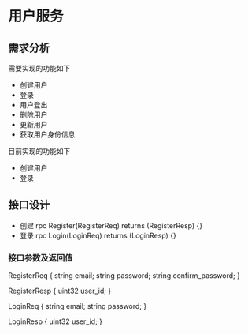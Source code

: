 # 用户服务

## 需求分析

需要实现的功能如下

- 创建用户
- 登录
- 用户登出
- 删除用户
- 更新用户
- 获取用户身份信息

目前实现的功能如下

- 创建用户
- 登录

## 接口设计

- 创建  rpc Register(RegisterReq) returns (RegisterResp) {}
- 登录  rpc Login(LoginReq) returns (LoginResp) {}

### 接口参数及返回值

RegisterReq {
    string email;
    string password;
    string confirm_password;
}

RegisterResp {
    uint32 user_id;
}

LoginReq {
    string email;
    string password;
}

LoginResp {
    uint32 user_id;
}